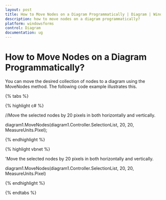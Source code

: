 ```yaml
---
layout: post
title: How to Move Nodes on a Diagram Programmatically | Diagram | Windows Forms | Syncfusion®
description: how to move nodes on a diagram programmatically?
platform: windowsforms
control: Diagram
documentation: ug
---
```


# How to Move Nodes on a Diagram Programmatically?

You can move the desired collection of nodes to a diagram using the MoveNodes method. The following code example illustrates this.

{% tabs %}

{% highlight c# %}

//Move the selected nodes by 20 pixels in both horizontally and vertically.

diagram1.MoveNodes(diagram1.Controller.SelectionList, 20, 20, MeasureUnits.Pixel);

{% endhighlight %}

{% highlight vbnet %}

'Move the selected nodes by 20 pixels in both horizontally and vertically.

diagram1.MoveNodes(diagram1.Controller.SelectionList, 20, 20, MeasureUnits.Pixel)

{% endhighlight %}

{% endtabs %}

